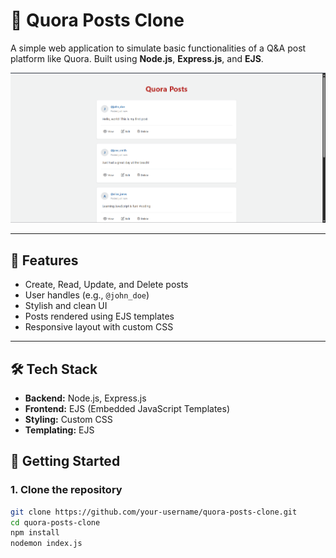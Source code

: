 # 📝 Quora Posts Clone

A simple web application to simulate basic functionalities of a Q&A post platform like Quora. Built using **Node.js**, **Express.js**, and **EJS**.

![Screenshot](https://github.com/Kalyan-github-4/Quora-Posts/blob/main/Screenshot%202025-08-01%20184349.png?raw=true)

---

## 📌 Features

- Create, Read, Update, and Delete posts
- User handles (e.g., `@john_doe`)
- Stylish and clean UI
- Posts rendered using EJS templates
- Responsive layout with custom CSS

---

## 🛠 Tech Stack

- **Backend:** Node.js, Express.js
- **Frontend:** EJS (Embedded JavaScript Templates)
- **Styling:** Custom CSS
- **Templating:** EJS

## 🚀 Getting Started

### 1. Clone the repository

```bash
git clone https://github.com/your-username/quora-posts-clone.git
cd quora-posts-clone
npm install
nodemon index.js



